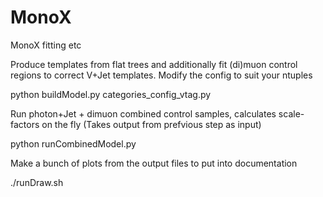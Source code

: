 MonoX
=====

MonoX fitting etc

Produce templates from flat trees and additionally fit 
(di)muon control regions to correct V+Jet templates. Modify the config to suit your ntuples

  python buildModel.py categories_config_vtag.py

Run photon+Jet + dimuon combined control samples, calculates scale-factors on the fly
(Takes output from prefvious step as input)

  python runCombinedModel.py 

Make a bunch of plots from the output files to put into documentation
  
  ./runDraw.sh

